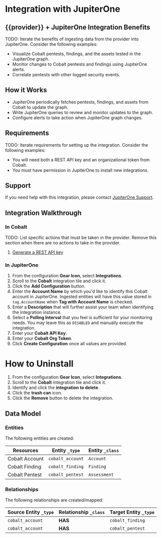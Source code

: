# Integration with JupiterOne

## {{provider}} + JupiterOne Integration Benefits

TODO: Iterate the benefits of ingesting data from the provider into JupiterOne.
Consider the following examples:

- Visualize Cobalt pentests, findings, and the assets tested in the JupiterOne
  graph.
- Monitor changes to Cobalt pentests and findings using JupiterOne alerts.
- Correlate pentests with other logged security events.

## How it Works

- JupiterOne periodically fetches pentests, findings, and assets from Cobalt to
  update the graph.
- Write JupiterOne queries to review and monitor updates to the graph.
- Configure alerts to take action when JupiterOne graph changes.

## Requirements

TODO: Iterate requirements for setting up the integration. Consider the
following examples:

- You will need both a REST API key and an organizational token from Cobalt.
- You must have permission in JupiterOne to install new integrations.

## Support

If you need help with this integration, please contact
[JupiterOne Support](https://support.jupiterone.io).

## Integration Walkthrough

### In Cobalt

TODO: List specific actions that must be taken in the provider. Remove this
section when there are no actions to take in the provider.

1. [Generate a REST API key](https://example.com/docs/generating-api-keys)

### In JupiterOne

1. From the configuration **Gear Icon**, select **Integrations**.
2. Scroll to the **Cobalt** integration tile and click it.
3. Click the **Add Configuration** button.
4. Enter the **Account Name** by which you'd like to identify this Cobalt
   account in JupiterOne. Ingested entities will have this value stored in
   `tag.AccountName` when **Tag with Account Name** is checked.
5. Enter a **Description** that will further assist your team when identifying
   the integration instance.
6. Select a **Polling Interval** that you feel is sufficient for your monitoring
   needs. You may leave this as `DISABLED` and manually execute the integration.
7. Enter your **Cobalt API Key**.
8. Enter your **Cobalt Org Token**.
9. Click **Create Configuration** once all values are provided.

# How to Uninstall

1. From the configuration **Gear Icon**, select **Integrations**.
2. Scroll to the **Cobalt** integration tile and click it.
3. Identify and click the **integration to delete**.
4. Click the **trash can** icon.
5. Click the **Remove** button to delete the integration.

<!-- {J1_DOCUMENTATION_MARKER_START} -->
<!--
********************************************************************************
NOTE: ALL OF THE FOLLOWING DOCUMENTATION IS GENERATED USING THE
"j1-integration document" COMMAND. DO NOT EDIT BY HAND! PLEASE SEE THE DEVELOPER
DOCUMENTATION FOR USAGE INFORMATION:

https://github.com/JupiterOne/sdk/blob/master/docs/integrations/development.md
********************************************************************************
-->

## Data Model

### Entities

The following entities are created:

| Resources      | Entity `_type`   | Entity `_class` |
| -------------- | ---------------- | --------------- |
| Cobalt Account | `cobalt_account` | `Account`       |
| Cobalt Finding | `cobalt_finding` | `Finding`       |
| Cobalt Pentest | `cobalt_pentest` | `Assessment`    |

### Relationships

The following relationships are created/mapped:

| Source Entity `_type` | Relationship `_class` | Target Entity `_type` |
| --------------------- | --------------------- | --------------------- |
| `cobalt_account`      | **HAS**               | `cobalt_finding`      |
| `cobalt_account`      | **HAS**               | `cobalt_pentest`      |

<!--
********************************************************************************
END OF GENERATED DOCUMENTATION AFTER BELOW MARKER
********************************************************************************
-->
<!-- {J1_DOCUMENTATION_MARKER_END} -->
